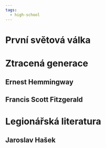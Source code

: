 ```yaml
---
tags:
  - high-school
---
```

# První světová válka
# Ztracená generace
## Ernest Hemmingway
## Francis Scott Fitzgerald
# Legionářská literatura
## Jaroslav Hašek